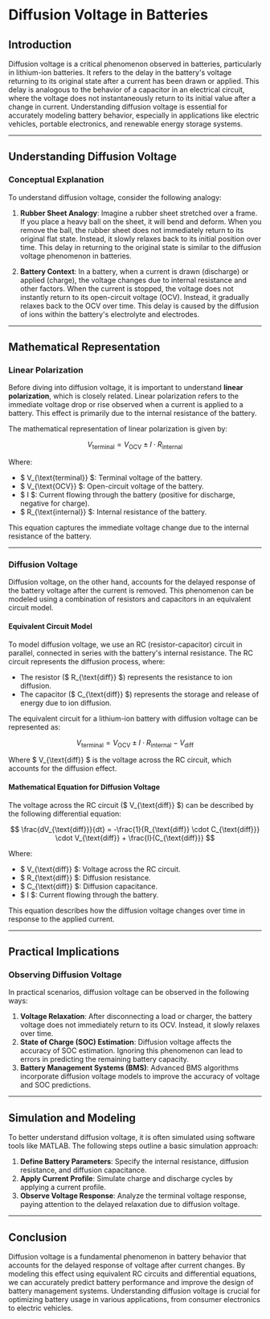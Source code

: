# Diffusion Voltage in Batteries

## Introduction

Diffusion voltage is a critical phenomenon observed in batteries, particularly in lithium-ion batteries. It refers to the delay in the battery's voltage returning to its original state after a current has been drawn or applied. This delay is analogous to the behavior of a capacitor in an electrical circuit, where the voltage does not instantaneously return to its initial value after a change in current. Understanding diffusion voltage is essential for accurately modeling battery behavior, especially in applications like electric vehicles, portable electronics, and renewable energy storage systems.

---

## Understanding Diffusion Voltage

### Conceptual Explanation

To understand diffusion voltage, consider the following analogy:

1. **Rubber Sheet Analogy**: Imagine a rubber sheet stretched over a frame. If you place a heavy ball on the sheet, it will bend and deform. When you remove the ball, the rubber sheet does not immediately return to its original flat state. Instead, it slowly relaxes back to its initial position over time. This delay in returning to the original state is similar to the diffusion voltage phenomenon in batteries.

2. **Battery Context**: In a battery, when a current is drawn (discharge) or applied (charge), the voltage changes due to internal resistance and other factors. When the current is stopped, the voltage does not instantly return to its open-circuit voltage (OCV). Instead, it gradually relaxes back to the OCV over time. This delay is caused by the diffusion of ions within the battery's electrolyte and electrodes.

---

## Mathematical Representation

### Linear Polarization

Before diving into diffusion voltage, it is important to understand **linear polarization**, which is closely related. Linear polarization refers to the immediate voltage drop or rise observed when a current is applied to a battery. This effect is primarily due to the internal resistance of the battery.

The mathematical representation of linear polarization is given by:

$$
V_{\text{terminal}} = V_{\text{OCV}} \pm I \cdot R_{\text{internal}}
$$

Where:
- $ V_{\text{terminal}} $: Terminal voltage of the battery.
- $ V_{\text{OCV}} $: Open-circuit voltage of the battery.
- $ I $: Current flowing through the battery (positive for discharge, negative for charge).
- $ R_{\text{internal}} $: Internal resistance of the battery.

This equation captures the immediate voltage change due to the internal resistance of the battery.

---

### Diffusion Voltage

Diffusion voltage, on the other hand, accounts for the delayed response of the battery voltage after the current is removed. This phenomenon can be modeled using a combination of resistors and capacitors in an equivalent circuit model.

#### Equivalent Circuit Model

To model diffusion voltage, we use an RC (resistor-capacitor) circuit in parallel, connected in series with the battery's internal resistance. The RC circuit represents the diffusion process, where:
- The resistor ($ R_{\text{diff}} $) represents the resistance to ion diffusion.
- The capacitor ($ C_{\text{diff}} $) represents the storage and release of energy due to ion diffusion.

The equivalent circuit for a lithium-ion battery with diffusion voltage can be represented as:

$$
V_{\text{terminal}} = V_{\text{OCV}} \pm I \cdot R_{\text{internal}} - V_{\text{diff}}
$$

Where $ V_{\text{diff}} $ is the voltage across the RC circuit, which accounts for the diffusion effect.

#### Mathematical Equation for Diffusion Voltage

The voltage across the RC circuit ($ V_{\text{diff}} $) can be described by the following differential equation:

$$
\frac{dV_{\text{diff}}}{dt} = -\frac{1}{R_{\text{diff}} \cdot C_{\text{diff}}} \cdot V_{\text{diff}} + \frac{I}{C_{\text{diff}}}
$$

Where:
- $ V_{\text{diff}} $: Voltage across the RC circuit.
- $ R_{\text{diff}} $: Diffusion resistance.
- $ C_{\text{diff}} $: Diffusion capacitance.
- $ I $: Current flowing through the battery.

This equation describes how the diffusion voltage changes over time in response to the applied current.

---

## Practical Implications

### Observing Diffusion Voltage

In practical scenarios, diffusion voltage can be observed in the following ways:
1. **Voltage Relaxation**: After disconnecting a load or charger, the battery voltage does not immediately return to its OCV. Instead, it slowly relaxes over time.
2. **State of Charge (SOC) Estimation**: Diffusion voltage affects the accuracy of SOC estimation. Ignoring this phenomenon can lead to errors in predicting the remaining battery capacity.
3. **Battery Management Systems (BMS)**: Advanced BMS algorithms incorporate diffusion voltage models to improve the accuracy of voltage and SOC predictions.

---

## Simulation and Modeling

To better understand diffusion voltage, it is often simulated using software tools like MATLAB. The following steps outline a basic simulation approach:
1. **Define Battery Parameters**: Specify the internal resistance, diffusion resistance, and diffusion capacitance.
2. **Apply Current Profile**: Simulate charge and discharge cycles by applying a current profile.
3. **Observe Voltage Response**: Analyze the terminal voltage response, paying attention to the delayed relaxation due to diffusion voltage.

---

## Conclusion

Diffusion voltage is a fundamental phenomenon in battery behavior that accounts for the delayed response of voltage after current changes. By modeling this effect using equivalent RC circuits and differential equations, we can accurately predict battery performance and improve the design of battery management systems. Understanding diffusion voltage is crucial for optimizing battery usage in various applications, from consumer electronics to electric vehicles.
